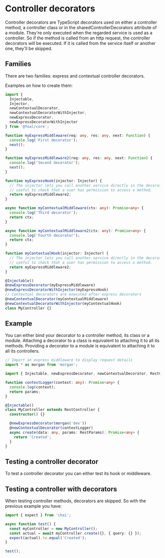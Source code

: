 # Controller decorators

Controller decorators are TypeScript decorators used on either a controller method, a controller class or in the sharedControllerDecorators attribute of a module. They're only executed when the regarded service is used as a controller. So if the method is called from an http request, the controller decorators will be executed. If it is called from the service itself or another one, they'll be skipped.

## Families

There are two families: express and contextual controller decorators.

Examples on how to create them:
```ts
import {
  Injectable,
  Injector,
  newContextualDecorator,
  newContextualDecoratorWithInjector,
  newExpressDecorator,
  newExpressDecoratorWithInjector
} from '@foal/core';

function myExpressMiddleware(req: any, res: any, next: Function) {
  console.log('First decorator');
  next();
}

function myExpressMiddleware2(req: any, res: any, next: Function) {
  console.log('Second decorator');
  next();
}

function myExpressHook(injector: Injector) {
  // The injector lets you call another service directly in the decorator. It may be
  // useful to check that a user has permission to access a method.
  return myExpressMiddleware2;
}

async function myContextualMiddleware(ctx: any): Promise<any> {
  console.log('Third decorator');
  return ctx;
}

async function myContextualMiddleware2(ctx: any): Promise<any> {
  console.log('Fourth decorator');
  return ctx;
}

function myContextualHook(injector: Injector) {
  // The injector lets you call another service directly in the decorator. It may be
  // useful to check that a user has permission to access a method.
  return myExpressMiddleware2;
}

@Injectable()
@newExpressDecorator(myExpressMiddleware)
@newExpressDecoratorWithInjector(myExpressHook)
// Contextual decorators are executed after express decorators
@newContextualDecorator(myContextualMiddleware)
@newContextualDecoratorWithInjector(myContextualHook)
class MyController {}

```

## Example

You can either bind your decorator to a controller method, its class or a module. Attaching a decorator to a class is equivalent to attaching it to all its methods. Providing a decorator to a module is equivalent to attaching it to all its controllers.

```ts
// Import an express middleware to display request details
import * as morgan from 'morgan';

import { Injectable, newExpressDecorator, newContextualDecorator, RestController } from '@foal/core';

function contextLogger(context: any): Promise<any> {
  console.log(context);
  return params;
}

@Injectable()
class MyController extends RestController {
  constructor() {}

  @newExpressDecorator(morgan('dev'))
  @newContextualDecorator(contextLogger)
  async create(data: any, params: RestParams): Promise<any> {
    return 'Created';
  }
}
```

## Testing a controller decorator

To test a controller decorator you can either test its hook or middleware.

## Testing a controller with decorators

When testing controller methods, decorators are skipped. So with the previous example you have:

```ts
import { expect } from 'chai';

async function test() {
  const myController = new MyController();
  const actual = await myController.create({}, { query: {} });
  expect(actual).to.equal('Created');
}

test();
```
